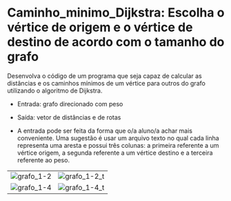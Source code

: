 # Caminho_minimo_Dijkstra: Escolha o vértice de origem e o vértice de destino de acordo com o tamanho do grafo
Desenvolva o código de um programa que seja capaz de calcular as distâncias e os caminhos mínimos de um vértice para outros do grafo utilizando o algoritmo de Dijkstra.

- Entrada: grafo direcionado com peso
- Saída: vetor de distâncias e de rotas

- A entrada pode ser feita da forma que o/a aluno/a achar mais conveniente. Uma sugestão é usar um arquivo texto no qual cada linha representa uma aresta e possui três colunas: a primeira referente a um vértice origem, a segunda referente a um vértice destino e a terceira referente ao peso.

<table>
  <tr>
    <td><img src="https://github.com/nojirilucas/Caminho_minimo_Dijkstra/assets/103136574/1629571b-41e8-426c-a851-b0b6f2f875b7" alt="grafo_1-2"></td>
    <td><img src="https://github.com/nojirilucas/Caminho_minimo_Dijkstra/assets/103136574/4bfc32d6-6e9c-43eb-a8c2-9429b2d6e3d3" alt="grafo_1-2_t"></td>
  </tr>
  <tr>
    <td><img src="https://github.com/nojirilucas/Caminho_minimo_Dijkstra/assets/103136574/bba79815-fc7e-47c1-924d-504fc8df6fd6" alt="grafo_1-4"></td>
    <td><img src="https://github.com/nojirilucas/Caminho_minimo_Dijkstra/assets/103136574/ad422ef8-1a7a-4377-9b35-1d03f928f7c0" alt="grafo_1-4_t"></td>
  </tr>
</table>
